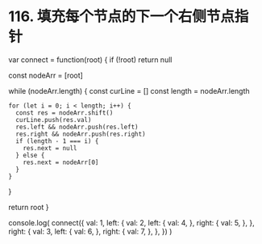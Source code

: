 # 116. 填充每个节点的下一个右侧节点指针

var connect = function(root) {
  if (!root) return null

  const nodeArr = [root]

  while (nodeArr.length) {
    const curLine = []
    const length = nodeArr.length

    for (let i = 0; i < length; i++) {
      const res = nodeArr.shift()
      curLine.push(res.val)
      res.left && nodeArr.push(res.left)
      res.right && nodeArr.push(res.right)
      if (length - 1 === i) {
        res.next = null
      } else {
        res.next = nodeArr[0]
      }
    }
  }

  return root
}

console.log(
  connect({
    val: 1,
    left: {
      val: 2,
      left: {
        val: 4,
      },
      right: {
        val: 5,
      },
    },
    right: {
      val: 3,
      left: {
        val: 6,
      },
      right: {
        val: 7,
      },
    },
  })
)
